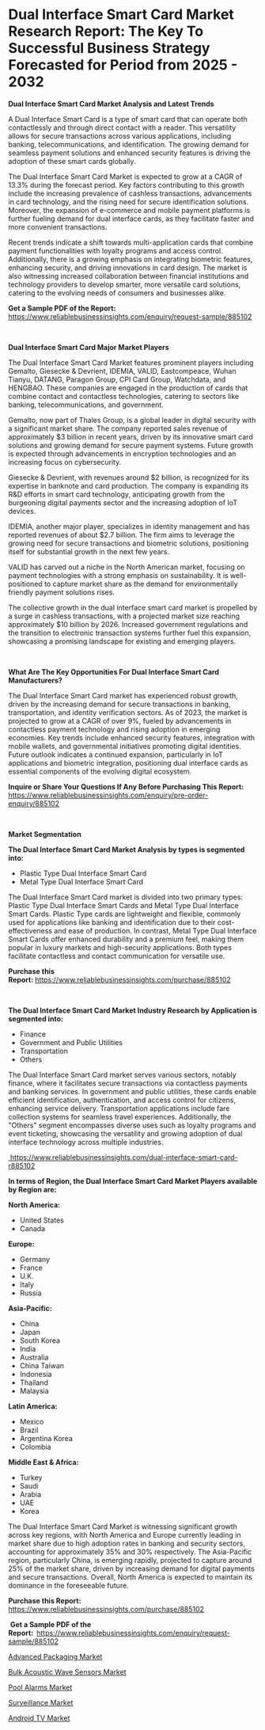 <p><h1>Dual Interface Smart Card Market Research Report: The Key To Successful Business Strategy Forecasted for Period from 2025 - 2032</h1></p><p><strong>Dual Interface Smart Card Market Analysis and Latest Trends</strong></p>
<p><p>A Dual Interface Smart Card is a type of smart card that can operate both contactlessly and through direct contact with a reader. This versatility allows for secure transactions across various applications, including banking, telecommunications, and identification. The growing demand for seamless payment solutions and enhanced security features is driving the adoption of these smart cards globally.</p><p>The Dual Interface Smart Card Market is expected to grow at a CAGR of 13.3% during the forecast period. Key factors contributing to this growth include the increasing prevalence of cashless transactions, advancements in card technology, and the rising need for secure identification solutions. Moreover, the expansion of e-commerce and mobile payment platforms is further fueling demand for dual interface cards, as they facilitate faster and more convenient transactions.</p><p>Recent trends indicate a shift towards multi-application cards that combine payment functionalities with loyalty programs and access control. Additionally, there is a growing emphasis on integrating biometric features, enhancing security, and driving innovations in card design. The market is also witnessing increased collaboration between financial institutions and technology providers to develop smarter, more versatile card solutions, catering to the evolving needs of consumers and businesses alike.</p></p>
<p><strong>Get a Sample PDF of the Report:&nbsp;</strong> <a href="https://www.reliablebusinessinsights.com/enquiry/request-sample/885102?utm_campaign=1138&utm_medium=2&utm_source=Github&utm_content=ia&utm_term=06042025&utm_id=dual-interface-smart-card">https://www.reliablebusinessinsights.com/enquiry/request-sample/885102</a></p>
<p>&nbsp;</p>
<p><strong>Dual Interface Smart Card Major Market Players</strong></p>
<p><p>The Dual Interface Smart Card Market features prominent players including Gemalto, Giesecke & Devrient, IDEMIA, VALID, Eastcompeace, Wuhan Tianyu, DATANG, Paragon Group, CPI Card Group, Watchdata, and HENGBAO. These companies are engaged in the production of cards that combine contact and contactless technologies, catering to sectors like banking, telecommunications, and government.</p><p>Gemalto, now part of Thales Group, is a global leader in digital security with a significant market share. The company reported sales revenue of approximately $3 billion in recent years, driven by its innovative smart card solutions and growing demand for secure payment systems. Future growth is expected through advancements in encryption technologies and an increasing focus on cybersecurity.</p><p>Giesecke & Devrient, with revenues around $2 billion, is recognized for its expertise in banknote and card production. The company is expanding its R&D efforts in smart card technology, anticipating growth from the burgeoning digital payments sector and the increasing adoption of IoT devices.</p><p>IDEMIA, another major player, specializes in identity management and has reported revenues of about $2.7 billion. The firm aims to leverage the growing need for secure transactions and biometric solutions, positioning itself for substantial growth in the next few years.</p><p>VALID has carved out a niche in the North American market, focusing on payment technologies with a strong emphasis on sustainability. It is well-positioned to capture market share as the demand for environmentally friendly payment solutions rises.</p><p>The collective growth in the dual interface smart card market is propelled by a surge in cashless transactions, with a projected market size reaching approximately $10 billion by 2026. Increased government regulations and the transition to electronic transaction systems further fuel this expansion, showcasing a promising landscape for existing and emerging players.</p></p>
<p>&nbsp;</p>
<p><strong>What Are The Key Opportunities For Dual Interface Smart Card Manufacturers?</strong></p>
<p><p>The Dual Interface Smart Card market has experienced robust growth, driven by the increasing demand for secure transactions in banking, transportation, and identity verification sectors. As of 2023, the market is projected to grow at a CAGR of over 9%, fueled by advancements in contactless payment technology and rising adoption in emerging economies. Key trends include enhanced security features, integration with mobile wallets, and governmental initiatives promoting digital identities. Future outlook indicates a continued expansion, particularly in IoT applications and biometric integration, positioning dual interface cards as essential components of the evolving digital ecosystem.</p></p>
<p><strong>Inquire or Share Your Questions If Any Before Purchasing This Report:</strong> <a href="https://www.reliablebusinessinsights.com/enquiry/pre-order-enquiry/885102?utm_campaign=1138&utm_medium=2&utm_source=Github&utm_content=ia&utm_term=06042025&utm_id=dual-interface-smart-card">https://www.reliablebusinessinsights.com/enquiry/pre-order-enquiry/885102</a></p>
<p>&nbsp;</p>
<p><strong>Market Segmentation</strong></p>
<p><strong>The Dual Interface Smart Card Market Analysis by types is segmented into:</strong></p>
<p><ul><li>Plastic Type Dual Interface Smart Card</li><li>Metal Type Dual Interface Smart Card</li></ul></p>
<p><p>The Dual Interface Smart Card market is divided into two primary types: Plastic Type Dual Interface Smart Cards and Metal Type Dual Interface Smart Cards. Plastic Type cards are lightweight and flexible, commonly used for applications like banking and identification due to their cost-effectiveness and ease of production. In contrast, Metal Type Dual Interface Smart Cards offer enhanced durability and a premium feel, making them popular in luxury markets and high-security applications. Both types facilitate contactless and contact communication for versatile use.</p></p>
<p><strong>Purchase this Report:&nbsp;</strong><a href="https://www.reliablebusinessinsights.com/purchase/885102?utm_campaign=1138&utm_medium=2&utm_source=Github&utm_content=ia&utm_term=06042025&utm_id=dual-interface-smart-card">https://www.reliablebusinessinsights.com/purchase/885102</a></p>
<p>&nbsp;</p>
<p><strong>The Dual Interface Smart Card Market Industry Research by Application is segmented into:</strong></p>
<p><ul><li>Finance</li><li>Government and Public Utilities</li><li>Transportation</li><li>Others</li></ul></p>
<p><p>The Dual Interface Smart Card market serves various sectors, notably finance, where it facilitates secure transactions via contactless payments and banking services. In government and public utilities, these cards enable efficient identification, authentication, and access control for citizens, enhancing service delivery. Transportation applications include fare collection systems for seamless travel experiences. Additionally, the "Others" segment encompasses diverse uses such as loyalty programs and event ticketing, showcasing the versatility and growing adoption of dual interface technology across multiple industries.</p></p>
<p><a href="https://www.reliablebusinessinsights.com/dual-interface-smart-card-r885102?utm_campaign=1138&utm_medium=2&utm_source=Github&utm_content=ia&utm_term=06042025&utm_id=dual-interface-smart-card">&nbsp;https://www.reliablebusinessinsights.com/dual-interface-smart-card-r885102</a></p>
<p><strong>In terms of Region, the Dual Interface Smart Card Market Players available by Region are:</strong></p>
<p>
    <p> <strong> North America: </strong>
        <ul>
            <li>United States</li>
            <li>Canada</li>
        </ul>
        </p> 
    <p> <strong> Europe: </strong>
        <ul>
            <li>Germany</li>
            <li>France</li>
            <li>U.K.</li>
            <li>Italy</li>
            <li>Russia</li>
        </ul>
        </p> 
    <p> <strong> Asia-Pacific: </strong>
        <ul>
            <li>China</li>
            <li>Japan</li>
            <li>South Korea</li>
            <li>India</li>
            <li>Australia</li>
            <li>China Taiwan</li>
            <li>Indonesia</li>
            <li>Thailand</li>
            <li>Malaysia</li>
        </ul>
        </p> 
    <p> <strong> Latin America: </strong>
        <ul>
            <li>Mexico</li>
            <li>Brazil</li>
            <li>Argentina Korea</li>
            <li>Colombia</li>
        </ul>
        </p> 
    <p> <strong> Middle East & Africa: </strong>
        <ul>
            <li>Turkey</li>
            <li>Saudi</li>
            <li>Arabia</li>
            <li>UAE</li>
            <li>Korea</li>
        </ul>
    </p>
    </p>
<p><p>The Dual Interface Smart Card Market is witnessing significant growth across key regions, with North America and Europe currently leading in market share due to high adoption rates in banking and security sectors, accounting for approximately 35% and 30% respectively. The Asia-Pacific region, particularly China, is emerging rapidly, projected to capture around 25% of the market share, driven by increasing demand for digital payments and secure transactions. Overall, North America is expected to maintain its dominance in the foreseeable future.</p></p>
<p><strong>Purchase this Report: </strong><a href="https://www.reliablebusinessinsights.com/purchase/885102?utm_campaign=1138&utm_medium=2&utm_source=Github&utm_content=ia&utm_term=06042025&utm_id=dual-interface-smart-card">https://www.reliablebusinessinsights.com/purchase/885102</a></p>
<p>&nbsp;<strong>Get a Sample PDF of the Report:&nbsp;&nbsp;</strong><a href="https://www.reliablebusinessinsights.com/enquiry/request-sample/885102?utm_campaign=1138&utm_medium=2&utm_source=Github&utm_content=ia&utm_term=06042025&utm_id=dual-interface-smart-card">https://www.reliablebusinessinsights.com/enquiry/request-sample/885102</a></p>
<p><strong></strong></p>
<p><p><a href="https://github.com/totrisammir/Market-Research-Report-List-1/blob/main/advanced-packaging-market.md?utm_campaign=1138&utm_medium=2&utm_source=Github&utm_content=ia&utm_term=06042025&utm_id=dual-interface-smart-card">Advanced Packaging Market</a></p><p><a href="https://github.com/latilsmickl8/Market-Research-Report-List-1/blob/main/bulk-acoustic-wave-sensors-market.md?utm_campaign=1138&utm_medium=2&utm_source=Github&utm_content=ia&utm_term=06042025&utm_id=dual-interface-smart-card">Bulk Acoustic Wave Sensors Market</a></p><p><a href="https://github.com/tandepinho3p/Market-Research-Report-List-1/blob/main/pool-alarms-market.md?utm_campaign=1138&utm_medium=2&utm_source=Github&utm_content=ia&utm_term=06042025&utm_id=dual-interface-smart-card">Pool Alarms Market</a></p><p><a href="https://github.com/guyerkanakwu/Market-Research-Report-List-1/blob/main/surveillance-market.md?utm_campaign=1138&utm_medium=2&utm_source=Github&utm_content=ia&utm_term=06042025&utm_id=dual-interface-smart-card">Surveillance Market</a></p><p><a href="https://github.com/haklagjbj/Market-Research-Report-List-1/blob/main/android-tv-market.md?utm_campaign=1138&utm_medium=2&utm_source=Github&utm_content=ia&utm_term=06042025&utm_id=dual-interface-smart-card">Android TV Market</a></p></p>